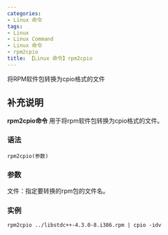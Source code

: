 ```yaml
---
categories:
- Linux 命令
tags:
- Linux
- Linux Command
- Linux 命令
- rpm2cpio
title: 【Linux 命令】rpm2cpio
---
```


将RPM软件包转换为cpio格式的文件

## 补充说明

**rpm2cpio命令** 用于将rpm软件包转换为cpio格式的文件。

###  语法

```shell
rpm2cpio(参数)
```

###  参数

文件：指定要转换的rpm包的文件名。

###  实例

```shell
rpm2cpio ../libstdc++-4.3.0-8.i386.rpm | cpio -idv
```


<!-- Linux命令行搜索引擎：https://jaywcjlove.github.io/linux-command/ -->